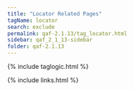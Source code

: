 ```yaml
---
title: "Locator Related Pages"
tagName: locator
search: exclude
permalink: qaf-2.1.13/tag_locator.html
sidebar: qaf_2_1_13-sidebar
folder: qaf-2.1.13
---
```

{% include taglogic.html %}

{% include links.html %}
